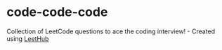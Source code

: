 # code-code-code
Collection of LeetCode questions to ace the coding interview! - Created using [LeetHub](https://github.com/QasimWani/LeetHub)
